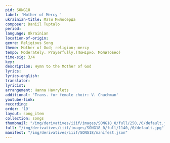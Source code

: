 ```yaml
---
pid: SONG18
label: 'Mother of Mercy '
ukrainian-title: Мати Милосерда
composer: Daniil Tuptalo
period:
language: Ukrainian
location-of-origin:
genre: Religious Song
theme: Mother of God; religion; mercy
tempo: Moderately. Prayerfully.(Помірно. Молитовно)
time-sig: 3/4
key:
description: Hymn to the Mother of God
lyrics:
lyrics-english:
translator:
lyricist:
arrangement: Hanna Havrylets
additional: 'Trans. for female choir: V. Chuchman'
youtube-link:
recording:
order: '19'
layout: song_item
collection: songs
thumbnail: "/img/derivatives/iiif/images/SONG18_0/full/250,/0/default.jpg"
full: "/img/derivatives/iiif/images/SONG18_0/full/1140,/0/default.jpg"
manifest: "/img/derivatives/iiif/SONG18/manifest.json"
---
```

